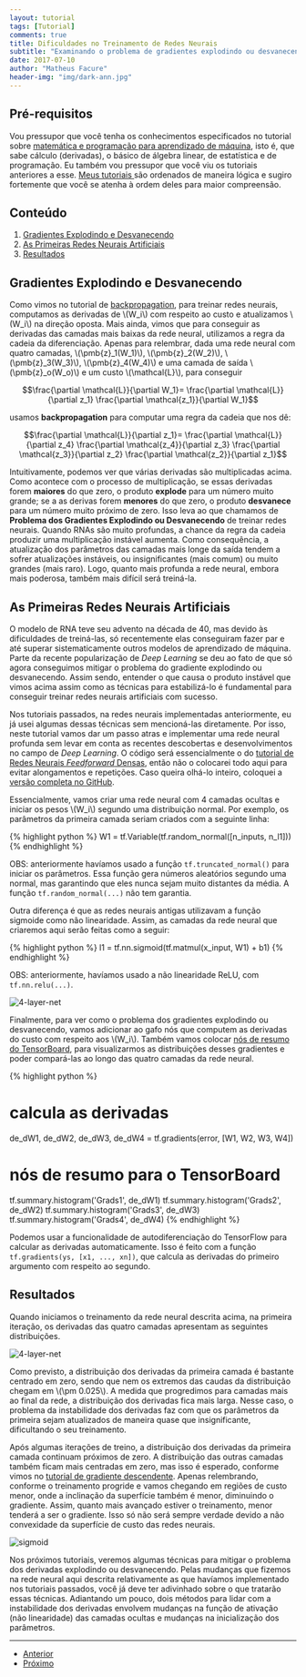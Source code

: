 ```yaml
---
layout: tutorial
tags: [Tutorial]
comments: true
title: Dificuldades no Treinamento de Redes Neurais
subtitle: "Examinando o problema de gradientes explodindo ou desvanecendo."
date: 2017-07-10
author: "Matheus Facure"
header-img: "img/dark-ann.jpg"
---
```


## Pré-requisitos

<p>Vou pressupor que você tenha os conhecimentos especificados no tutorial sobre <a href="https://matheusfacure.github.io/2017/01/15/pre-req-ml/">matemática e programação para aprendizado de máquina</a>, isto é, que sabe cálculo (derivadas), o básico de álgebra linear, de estatística e de programação. Eu também vou pressupor que você viu os tutoriais anteriores a esse. <a href="https://matheusfacure.github.io/tutorials/">Meus tutoriais </a> são ordenados de maneira lógica e sugiro fortemente que você se atenha à ordem deles para maior compreensão.</p>

## Conteúdo
1. [Gradientes Explodindo e Desvanecendo](#van_exp_grad) 
2. [As Primeiras Redes Neurais Artificiais](#first_ann)
3. [Resultados](#res)

<a name="van_exp_grad"></a>
## Gradientes Explodindo e Desvanecendo

Como vimos no tutorial de [backpropagation](https://matheusfacure.github.io/2017/03/10/backprop/), para treinar redes neurais, computamos as derivadas de \\(W_i\\) com respeito ao custo e atualizamos \\(W_i\\) na direção oposta. Mais ainda, vimos que para conseguir as derivadas das camadas mais baixas da rede neural, utilizamos a regra da cadeia da diferenciação. Apenas para relembrar, dada uma rede neural com quatro camadas, \\(\pmb{z}_1(W_1)\\), \\(\pmb{z}_2(W_2)\\), \\(\pmb{z}_3(W_3)\\), \\(\pmb{z}_4(W_4)\\) e uma camada de saída \\(\pmb{z}_o(W_o)\\) e um custo \\(\mathcal{L}\\), para conseguir

$$\frac{\partial \mathcal{L}}{\partial W_1}= \frac{\partial \mathcal{L}}{\partial z_1} \frac{\partial \mathcal{z_1}}{\partial W_1}$$

usamos **backpropagation** para computar uma regra da cadeia que nos dê:

$$\frac{\partial \mathcal{L}}{\partial z_1}= \frac{\partial \mathcal{L}}{\partial z_4} \frac{\partial \mathcal{z_4}}{\partial z_3} \frac{\partial \mathcal{z_3}}{\partial z_2} \frac{\partial \mathcal{z_2}}{\partial z_1}$$

Intuitivamente, podemos ver que várias derivadas são multiplicadas acima. Como acontece com o processo de multiplicação, se essas derivadas forem **maiores** do que zero, o produto **explode** para um número muito grande; se a as derivas forem **menores** do que zero, o produto **desvanece** para um número muito próximo de zero. Isso leva ao que chamamos de **Problema dos Gradientes Explodindo ou Desvanecendo** de treinar redes neurais. Quando RNAs são muito profundas, a chance da regra da cadeia produzir uma multiplicação instável aumenta. Como consequência, a atualização dos parâmetros das camadas mais longe da saída tendem a sofrer atualizações instáveis, ou insignificantes (mais comum) ou muito grandes (mais raro). Logo, quanto mais profunda a rede neural, embora mais poderosa, também mais difícil será treiná-la.

<a name="first_ann"></a>
## As Primeiras Redes Neurais Artificiais

O modelo de RNA teve seu advento na década de 40, mas devido às dificuldades de treiná-las, só recentemente elas conseguiram fazer par e até superar sistematicamente outros modelos de aprendizado de máquina. Parte da recente popularização de *Deep Learning* se deu ao fato de que só agora conseguimos mitigar o problema do gradiente explodindo ou desvanecendo. Assim sendo, entender o que causa o produto instável que vimos acima assim como as técnicas para estabilizá-lo é fundamental para conseguir treinar redes neurais artificiais com sucesso. 

Nos tutoriais passados, na redes neurais implementadas anteriormente, eu já usei algumas dessas técnicas sem mencioná-las diretamente. Por isso, neste tutorial vamos dar um passo atras e implementar uma rede neural profunda sem levar em conta as recentes descobertas e desenvolvimentos no campo de *Deep Learning*. O código será essencialmente o do [tutorial de Redes Neurais *Feedforward* Densas](https://matheusfacure.github.io/2017/05/15/deep-ff-ann/), então não o colocarei todo aqui para evitar alongamentos e repetições. Caso queira olhá-lo inteiro, coloquei a [versão completa no GitHub](https://github.com/matheusfacure/Tutoriais-de-AM/blob/master/Redes%20Neurais%20Artificiais/van_exp_grad.py). 

Essencialmente, vamos criar uma rede neural com 4 camadas ocultas e iniciar os pesos \\(W_i\\) segundo uma distribuição normal. Por exemplo, os parâmetros da primeira camada seriam criados com a seguinte linha:

{% highlight python %}
W1 = tf.Variable(tf.random_normal([n_inputs, n_l1]))
{% endhighlight %}

OBS: anteriormente havíamos usado a função `tf.truncated_normal()` para iniciar os parâmetros. Essa função gera números aleatórios segundo uma normal, mas garantindo que eles nunca sejam muito distantes da média. A função `tf.random_normal(...)` não tem garantia.

Outra diferença é que as redes neurais antigas utilizavam a função sigmoide como não linearidade. Assim, as camadas da rede neural que criaremos aqui serão feitas como a seguir:

{% highlight python %}
l1 = tf.nn.sigmoid(tf.matmul(x_input, W1) + b1)
{% endhighlight %}

OBS: anteriormente, havíamos usado a não linearidade ReLU, com `tf.nn.relu(...)`.

<img class="img-responsive center-block thumbnail" src="/img/tutorial/deep_sigmoid_net.gif" alt="4-layer-net"/>

Finalmente, para ver como o problema dos gradientes explodindo ou desvanecendo, vamos adicionar ao gafo nós que computem as derivadas do custo com respeito aos \\(W_i\\). Também vamos colocar [nós de resumo do TensorBoard](https://matheusfacure.github.io/2017/06/10/tf-detalhes/#vis), para visualizarmos as distribuições desses gradientes e poder compará-las ao longo das quatro camadas da rede neural.

{% highlight python %}
# calcula as derivadas
de_dW1, de_dW2, de_dW3, de_dW4  = tf.gradients(error, [W1, W2, W3, W4])

# nós de resumo para o TensorBoard
tf.summary.histogram('Grads1', de_dW1)
tf.summary.histogram('Grads2', de_dW2)
tf.summary.histogram('Grads3', de_dW3)
tf.summary.histogram('Grads4', de_dW4)
{% endhighlight %}

Podemos usar a funcionalidade de autodiferenciação do TensorFlow para calcular as derivadas automaticamente. Isso é feito com a função `tf.gradients(ys, [x1, ..., xn])`, que calcula as derivadas do primeiro argumento com respeito ao segundo. 

<a name="res"></a>
## Resultados

Quando iniciamos o treinamento da rede neural descrita acima, na primeira iteração, os derivadas das quatro camadas apresentam as seguintes distribuições.

<img class="img-responsive center-block thumbnail" src="/img/tutorial/grad_hist_start.png" alt="4-layer-net"/>

Como previsto, a distribuição dos derivadas da primeira camada é bastante centrado em zero, sendo que nem os extremos das caudas da distribuição chegam em \\(\pm 0.025\\). A medida que progredimos para camadas mais ao final da rede, a distribuição dos derivadas fica mais larga. Nesse caso, o problema da instabilidade dos derivadas faz com que os parâmetros da primeira sejam atualizados de maneira quase que insignificante, dificultando o seu treinamento. 

Após algumas iterações de treino, a distribuição dos derivadas da primeira camada continuam próximos de zero. A distribuição das outras camadas também ficam mais centradas em zero, mas isso é esperado, conforme vimos no [tutorial de gradiente descendente](https://matheusfacure.github.io/2017/02/20/MQO-Gradiente-Descendente/). Apenas relembrando, conforme o treinamento progride e vamos chegando em regiões de custo menor, onde a inclinação da superfície também é menor, diminuindo o gradiente. Assim, quanto mais avançado estiver o treinamento, menor tenderá a ser o gradiente. Isso só não será sempre verdade devido a não convexidade da superfície de custo das redes neurais.

<img class="img-responsive center-block thumbnail" src="/img/tutorial/activations/sigmoid.png" alt="sigmoid"/>

Nos próximos tutoriais, veremos algumas técnicas para mitigar o problema dos derivadas explodindo ou desvanecendo. Pelas mudanças que fizemos na rede neural aqui descrita relativamente as que havíamos implementado nos tutoriais passados, você já deve ter adivinhado sobre o que tratarão essas técnicas. Adiantando um pouco, dois métodos para lidar com a instabilidade dos derivadas envolvem mudanças na função de ativação (não linearidade) das camadas ocultas e mudanças na inicialização dos parâmetros. 

***

<ul class="pager">
  <li class="previous"><a href="https://matheusfacure.github.io/2017/06/22/gan-vanilla/">Anterior</a></li>
  <li class="next"><a href="https://matheusfacure.github.io/2017/07/12/activ-func/">Próximo</a></li>
</ul>